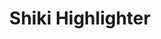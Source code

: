 ---
title: Shiki Highlighter
url_name: ShikiHighlighterPlugin
description: This plugin integrates shiki via Expressive Code into Obsidian, providing better syntax highlighting for over 100 languages.
tags: ['Obsidian.md', 'TypeScript']
layout: ../../layouts/CodingProjectLayout.astro
featured: true
---